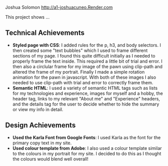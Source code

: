 

Joshua Solomon
http://a1-joshuacuneo.Render.com

This project shows ...

## Technical Achievements
- **Styled page with CSS**: I added rules for the p, h3, and body selectors. I then created some "text bubbles" which I  used to frame different sections of my page. I found this quite difficult initially as I  needed to properly frame the text inside. This required a little bit of trial and error. I then also a circlular frame for my image of the pawn using clip-path and altered the frame of my portrait. Finally I made a simple rotation animation for the pawn in javascript. With both of these images I also needed to use clip-path with trial and error to correctly frame them.
- **Semantic HTML**: I used a variety of semantic HTML tags such as lists for my technologies and experience, images for myself and a hobby, the header tag, links to my relevant "About me" and "Experience" headers, and the details tag for the user to decide whether to hide the summary or view my info in detail.

## Design Achievements
- **Used the Karla Font from Google Fonts**: I used Karla as the font for the primary copy text in my site.
- **Used colour template from Adobe**: I also used a colour template similar to the colours in my portrait for my site.
                                       I decided to do this as I thought the colours would blend well overall!
